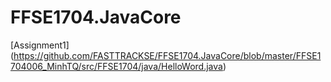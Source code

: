 # FFSE1704.JavaCore
[Assignment1] (https://github.com/FASTTRACKSE/FFSE1704.JavaCore/blob/master/FFSE1704006_MinhTQ/src/FFSE1704/java/HelloWord.java)